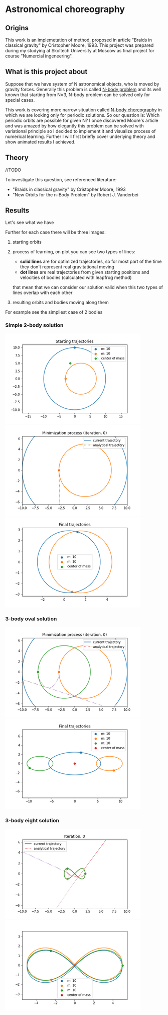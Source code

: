 # Astronomical choreography

## Origins

This work is an implemetation of method, proposed in article "Braids in classical gravity" by Cristopher Moore, 1993. This project was prepared during my studying at Skoltech University at Moscow as final project for course "Numercial ingeneering".

## What is this project about

Suppose that we have system of N astronomical objects, who is moved by gravity forces.
Generally this problem is called [N-body problem](https://en.wikipedia.org/wiki/N-body_problem) and its well known that starting from N=3, N-body problem can be solved only for special cases.

This work is covering more narrow situation called [N-body choreography](https://en.wikipedia.org/wiki/N-body_choreography) in which we are looking only for periodic solutions. So our question is: Which periodic orbits are possible for given N? I once discovered Moore's article and was amazed by how elegantly this problem can be solved with variational principle so I decided to implement it and visualize process of numerical learning. Further I will first briefly cover underlying theory and show animated results I achieved.

## Theory

//TODO

To investigate this question, see referenced literature:
- "Braids in classical gravity" by Cristopher Moore, 1993
- "New Orbits for the n-Body Problem" by Robert J. Vanderbei

## Results

Let's see what we have

Further for each case there will be three images:
1. starting orbits
2. process of learning, on plot you can see two types of lines:
    - **solid lines** are for optimized trajectories, so for most part of the time they don't represent real gravitational moving
    - **dot lines** are real trajectories from given starting positions and velocities of bodies (calculated with leapfrog method)
    
    that mean that we can consider our solution valid when this two types of lines overlap with each other
  
3. resulting orbits and bodies moving along them

For example see the simpliest case of 2 bodies

### Simple 2-body solution

![](images/2-bodies_start.gif)
![](images/2-bodies_evolution.gif)
![](images/2-bodies.gif)

### 3-body oval solution

![](images/3-bodies-oval_evolution.gif)
![](images/3-bodies-oval.gif)

### 3-body eight solution

![](images/3-bodies-eight_evolution.gif)
![](images/3-bodies-eight.gif)


